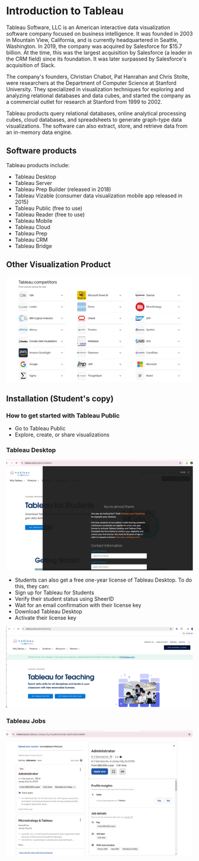 # Introduction to Tableau

Tableau Software, LLC is an American interactive data visualization software company focused on business intelligence. It was founded in 2003 in Mountain View, California, and is currently headquartered in Seattle, Washington. In 2019, the company was acquired by Salesforce for $15.7 billion. At the time, this was the largest acquisition by Salesforce (a leader in the CRM field) since its foundation. It was later surpassed by Salesforce's acquisition of Slack.

The company's founders, Christian Chabot, Pat Hanrahan and Chris Stolte, were researchers at the Department of Computer Science at Stanford University. They specialized in visualization techniques for exploring and analyzing relational databases and data cubes, and started the company as a commercial outlet for research at Stanford from 1999 to 2002.

Tableau products query relational databases, online analytical processing cubes, cloud databases, and spreadsheets to generate graph-type data visualizations. The software can also extract, store, and retrieve data from an in-memory data engine.

## Software products

Tableau products include:

* Tableau Desktop
* Tableau Server
* Tableau Prep Builder (released in 2018)
* Tableau Vizable (consumer data visualization mobile app released in 2015)
* Tableau Public (free to use)
* Tableau Reader (free to use)
* Tableau Mobile
* Tableau Cloud
* Tableau Prep
* Tableau CRM
* Tableau Bridge

## Other Visualization Product

![data_visualization_products](../../../images/data_visualization/data_visualization_products.png)

## Installation (Student's copy)

### How to get started with Tableau Public

* Go to Tableau Public
* Explore, create, or share visualizations

### Tableau Desktop

![tableau_desktop](../../../images/data_visualization/tableau_desktop.png)

* Students can also get a free one-year license of Tableau Desktop. To do this, they can: 
* Sign up for Tableau for Students
* Verify their student status using SheerID
* Wait for an email confirmation with their license key
* Download Tableau Desktop
* Activate their license key

![license_confirmation](../../../images/data_visualization/license_confirmation.png)

### Tableau Jobs

![Tableau_job](../../../images/data_visualization/Tableau_job.png)